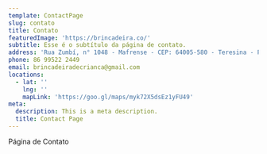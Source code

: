 ```yaml
---
template: ContactPage
slug: contato
title: Contato
featuredImage: 'https://brincadeira.co/'
subtitle: Esse é o subtítulo da página de contato.
address: 'Rua Zumbí, n° 1048 - Mafrense - CEP: 64005-580 - Teresina - PI'
phone: 86 99522 2449
email: brincadeiradecrianca@gmail.com
locations:
  - lat: ''
    lng: ''
    mapLink: 'https://goo.gl/maps/myk72X5dsEz1yFU49'
meta:
  description: This is a meta description.
  title: Contact Page
---
```


Página de Contato
